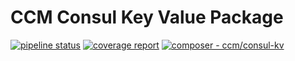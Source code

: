 # CCM Consul Key Value Package
[![pipeline status](http://gitlab.leads.local/ccm/ccm-consul-kv-package/badges/main/pipeline.svg)](http://gitlab.leads.local/ccm/ccm-consul-kv-package/-/commits/main)
[![coverage report](http://gitlab.leads.local/ccm/ccm-consul-kv-package/badges/main/coverage.svg)](http://gitlab.leads.local/ccm/ccm-consul-kv-package/-/commits/main)
[![composer - ccm/consul-kv](https://img.shields.io/badge/composer-ccm%2Fconsul--kv-2ea44f)](http://gitlab.leads.local/ccm/ccm-consul-kv-package)
